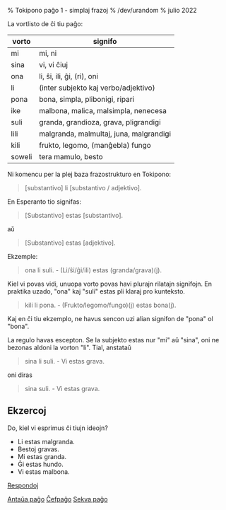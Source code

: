 % Tokipono paĝo 1 - simplaj frazoj
% /dev/urandom
% julio 2022

La vortlisto de ĉi tiu paĝo:

| vorto | signifo                                |
|-------|----------------------------------------|
| mi    | mi, ni                                 |
| sina  | vi, vi ĉiuj                            |
| ona   | li, ŝi, ili, ĝi, (ri), oni             |
| li    | (inter subjekto kaj verbo/adjektivo)   |
| pona  | bona, simpla, plibonigi, ripari        |
| ike   | malbona, malica, malsimpla, nenecesa   |
| suli  | granda, grandioza, grava, pligrandigi  |
| lili  | malgranda, malmultaj, juna, malgrandigi|
| kili  | frukto, legomo, (manĝebla) fungo       |
| soweli| tera mamulo, besto                     |

Ni komencu per la plej baza frazostrukturo en Tokipono:

> [substantivo] li [substantivo / adjektivo].

En Esperanto tio signifas:

> [Substantivo] estas [substantivo].

aŭ 

> [Substantivo] estas [adjektivo].

Ekzemple:

> ona li suli. - (Li/ŝi/ĝi/ili) estas (granda/grava)(j).

Kiel vi povas vidi, unuopa vorto povas havi plurajn rilatajn signifojn. En
praktika uzado, "ona" kaj "suli" estas pli klaraj pro kunteksto.

> kili li pona. - (Frukto/legomo/fungo)(j) estas bona(j).

Kaj en ĉi tiu ekzemplo, ne havus sencon uzi alian signifon de "pona" ol "bona".

La regulo havas escepton. Se la subjekto estas nur "mi" aŭ "sina", oni ne
bezonas aldoni la vorton "li". Tial, anstataŭ

> sina li suli. - Vi estas grava.

oni diras

> sina suli. - Vi estas grava.

## Ekzercoj

Do, kiel vi esprimus ĉi tiujn ideojn?

* Li estas malgranda.
* Bestoj gravas.
* Mi estas granda.
* Ĝi estas hundo.
* Vi estas malbona.

[Respondoj](eo_answers.html#p1)

[Antaŭa paĝo](eo_0.html) [Ĉefpaĝo](eo_index.html) [Sekva paĝo](eo_2.html)
